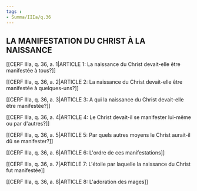 ```yaml
---
tags : 
- Summa/IIIa/q.36
---
```


## LA MANIFESTATION DU CHRIST À LA NAISSANCE

[[CERF IIIa, q. 36, a. 1|ARTICLE 1: La naissance du Christ devait-elle être manifestée à tous?]]

[[CERF IIIa, q. 36, a. 2|ARTICLE 2: La naissance du Christ devait-elle être manifestée à quelques-uns?]]

[[CERF IIIa, q. 36, a. 3|ARTICLE 3: A qui la naissance du Christ devait-elle être manifestée?]]

[[CERF IIIa, q. 36, a. 4|ARTICLE 4: Le Christ devait-il se manifester lui-même ou par d'autres?]]

[[CERF IIIa, q. 36, a. 5|ARTICLE 5: Par quels autres moyens le Christ aurait-il dû se manifester?]]

[[CERF IIIa, q. 36, a. 6|ARTICLE 6: L'ordre de ces manifestations]]

[[CERF IIIa, q. 36, a. 7|ARTICLE 7: L'étoile par laquelle la naissance du Christ fut manifestée]]

[[CERF IIIa, q. 36, a. 8|ARTICLE 8: L'adoration des mages]]

